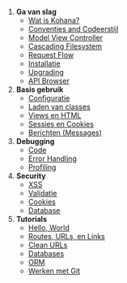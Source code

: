 1. **Ga van slag**
   - [Wat is Kohana?](about.kohana)
   - [Conventies and Codeerstijl](about.conventions)
   - [Model View Controller](about.mvc)
   - [Cascading Filesystem](about.filesystem)
   - [Request Flow](about.flow)
   - [Installatie](about.install)
   - [Upgrading](about.upgrading)
   - [API Browser](api)
3. **Basis gebruik**
   - [Configuratie](using.configuration)
   - [Laden van classes](using.autoloading)
   - [Views en HTML](using.views)
   - [Sessies en Cookies](using.sessions)
   - [Berichten (Messages)](using.messages)
4. **Debugging**
   - [Code](debugging.code)
   - [Error Handling](debugging.errors)
   - [Profiling](debugging.profiling)
5. **Security**
   - [XSS](security.xss)
   - [Validatie](security.validation)
   - [Cookies](security.cookies)
   - [Database](security.database)
6. **Tutorials**
   - [Hello, World](tutorials.helloworld)
   - [Routes, URLs, en Links](tutorials.urls)
   - [Clean URLs](tutorials.removeindex)
   - [Databases](tutorials.databases)
   - [ORM](tutorials.orm)
   - [Werken met Git](tutorials.git)
